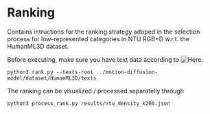 # Ranking

Contains intructions for the ranking strategy adoped in the selection process for low-represented categories in NTU RGB+D w.r.t.
the HumanML3D dataset.

Before executing, make sure you have text data according to ![Here](https://github.com/GuyTevet/motion-diffusion-model?tab=readme-ov-file#a-the-easy-way-text-only).
```
python3 rank.py --texts-root ../motion-diffusion-model/dataset/HumanML3D/texts
```

The ranking can be visualized / processed separatelly through
```
python3 process_rank.py results/ntu_density_k200.json
```
